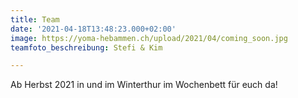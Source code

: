 ```yaml
---
title: Team
date: '2021-04-18T13:48:23.000+02:00'
image: https://yoma-hebammen.ch/upload/2021/04/coming_soon.jpg
teamfoto_beschreibung: Stefi & Kim

---
```

Ab Herbst 2021 in und im Winterthur im Wochenbett für euch da!